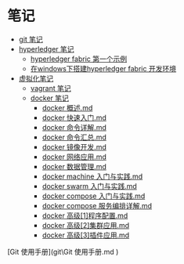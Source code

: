 # 笔记	

+ [git 笔记](https://github.com/hooj0/notes/blob/master/git/Git%20%E4%BD%BF%E7%94%A8%E6%89%8B%E5%86%8C.md)
+ [hyperledger 笔记](https://github.com/hooj0/notes/tree/master/hyperledger)
  + [hyperledger fabric 第一个示例](https://github.com/hooj0/notes/blob/master/hyperledger/hyperledger%20fabric%20%E7%AC%AC%E4%B8%80%E4%B8%AA%E7%A4%BA%E4%BE%8B.md)
  + [在windows下搭建hyperledger fabric 开发环境](https://github.com/hooj0/notes/blob/master/hyperledger/%E5%9C%A8windows%E4%B8%8B%E6%90%AD%E5%BB%BAhyperledger%20fabric%20%E5%BC%80%E5%8F%91%E7%8E%AF%E5%A2%83.md)
+ [虚拟化笔记](https://github.com/hooj0/notes/tree/master/virtual)
  + [vagrant 笔记](https://github.com/hooj0/notes/blob/master/virtual/vagrant/vagrant%20%E7%9A%84%E5%AE%89%E8%A3%85%E5%92%8C%E4%BD%BF%E7%94%A8.md)
  + [docker 笔记](https://github.com/hooj0/notes/tree/master/virtual/docker)
    + [docker 概述.md](https://github.com/hooj0/notes/blob/master/virtual/docker/docker%20%E6%A6%82%E8%BF%B0.md) 
    + [docker 快速入门.md](https://github.com/hooj0/notes/blob/master/virtual/docker/docker%20%E5%BF%AB%E9%80%9F%E5%85%A5%E9%97%A8.md) 
    + [docker 命令详解.md](https://github.com/hooj0/notes/blob/master/virtual/docker/docker%20%E5%91%BD%E4%BB%A4%E8%AF%A6%E8%A7%A3.md) 
    + [docker 命令汇总.md](https://github.com/hooj0/notes/blob/master/virtual/docker/docker%20%E5%91%BD%E4%BB%A4%E6%B1%87%E6%80%BB.md) 
    + [docker 镜像开发.md](https://github.com/hooj0/notes/blob/master/virtual/docker/docker%20%E9%95%9C%E5%83%8F%E5%BC%80%E5%8F%91.md) 
    + [docker 网络应用.md](https://github.com/hooj0/notes/blob/master/virtual/docker/docker%20%E7%BD%91%E7%BB%9C%E5%BA%94%E7%94%A8.md) 
    + [docker 数据管理.md](https://github.com/hooj0/notes/blob/master/virtual/docker/docker%20%E6%95%B0%E6%8D%AE%E7%AE%A1%E7%90%86.md) 
    + [docker machine 入门与实践.md](https://github.com/hooj0/notes/blob/master/virtual/docker/docker%20machine%20%E5%85%A5%E9%97%A8%E4%B8%8E%E5%AE%9E%E8%B7%B5.md) 
    + [docker swarm 入门与实践.md](https://github.com/hooj0/notes/blob/master/virtual/docker/docker%20swarm%20%E5%85%A5%E9%97%A8%E4%B8%8E%E5%AE%9E%E8%B7%B5.md) 
    + [docker compose 入门与实践.md](https://github.com/hooj0/notes/blob/master/virtual/docker/docker%20compose%20%E5%85%A5%E9%97%A8%E4%B8%8E%E5%AE%9E%E8%B7%B5.md) 
    + [docker compose 服务编排详解.md](https://github.com/hooj0/notes/blob/master/virtual/docker/docker%20compose%20%E6%9C%8D%E5%8A%A1%E7%BC%96%E6%8E%92%E8%AF%A6%E8%A7%A3.md) 
    + [docker 高级[1]程序配置.md](https://github.com/hooj0/notes/blob/master/virtual/docker/docker%20%E9%AB%98%E7%BA%A7%5B1%5D%E7%A8%8B%E5%BA%8F%E9%85%8D%E7%BD%AE.md)
    + [docker 高级[2]集群应用.md](https://github.com/hooj0/notes/blob/master/virtual/docker/docker%20%E9%AB%98%E7%BA%A7%5B2%5D%E9%9B%86%E7%BE%A4%E5%BA%94%E7%94%A8.md)
    + [docker 高级[3]插件应用.md](https://github.com/hooj0/notes/blob/master/virtual/docker/docker%20%E9%AB%98%E7%BA%A7%5B3%5D%E6%8F%92%E4%BB%B6%E5%BA%94%E7%94%A8.md)

[Git 使用手册](git\Git 使用手册.md ) 